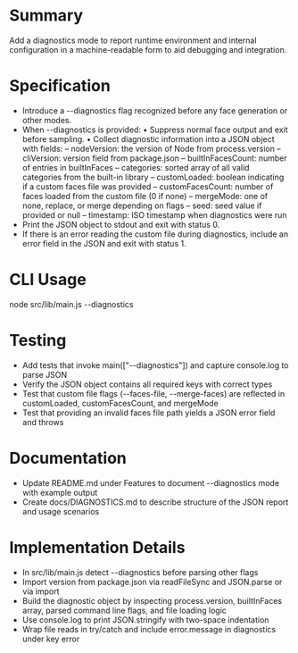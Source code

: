# Summary

Add a diagnostics mode to report runtime environment and internal configuration in a machine-readable form to aid debugging and integration.

# Specification

- Introduce a --diagnostics flag recognized before any face generation or other modes.
- When --diagnostics is provided:
  • Suppress normal face output and exit before sampling.
  • Collect diagnostic information into a JSON object with fields:
    – nodeVersion: the version of Node from process.version
    – cliVersion: version field from package.json
    – builtInFacesCount: number of entries in builtInFaces
    – categories: sorted array of all valid categories from the built-in library
    – customLoaded: boolean indicating if a custom faces file was provided
    – customFacesCount: number of faces loaded from the custom file (0 if none)
    – mergeMode: one of none, replace, or merge depending on flags
    – seed: seed value if provided or null
    – timestamp: ISO timestamp when diagnostics were run
- Print the JSON object to stdout and exit with status 0.
- If there is an error reading the custom file during diagnostics, include an error field in the JSON and exit with status 1.

# CLI Usage

node src/lib/main.js --diagnostics

# Testing

- Add tests that invoke main(["--diagnostics"]) and capture console.log to parse JSON
- Verify the JSON object contains all required keys with correct types
- Test that custom file flags (--faces-file, --merge-faces) are reflected in customLoaded, customFacesCount, and mergeMode
- Test that providing an invalid faces file path yields a JSON error field and throws

# Documentation

- Update README.md under Features to document --diagnostics mode with example output
- Create docs/DIAGNOSTICS.md to describe structure of the JSON report and usage scenarios

# Implementation Details

- In src/lib/main.js detect --diagnostics before parsing other flags
- Import version from package.json via readFileSync and JSON.parse or via import
- Build the diagnostic object by inspecting process.version, builtInFaces array, parsed command line flags, and file loading logic
- Use console.log to print JSON.stringify with two-space indentation
- Wrap file reads in try/catch and include error.message in diagnostics under key error